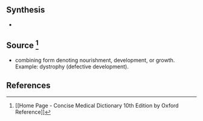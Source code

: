 ## Synthesis
- 
## Source [^1]
- combining form denoting nourishment, development, or growth. Example: dystrophy (defective development).
## References

[^1]: [[Home Page - Concise Medical Dictionary 10th Edition by Oxford Reference]]